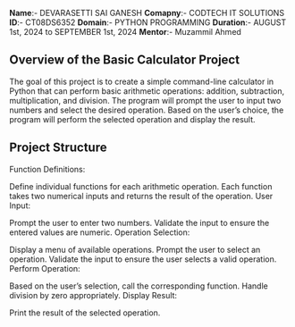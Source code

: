 **Name**:- DEVARASETTI SAI GANESH 
**Comapny**:- CODTECH IT SOLUTIONS 
**ID**:- CT08DS6352 
**Domain**:- PYTHON PROGRAMMING 
**Duration**:- AUGUST 1st, 2024 to SEPTEMBER 1st, 2024 
**Mentor**:-  Muzammil Ahmed

## Overview of the Basic Calculator Project

The goal of this project is to create a simple command-line calculator in Python that can perform basic arithmetic operations: addition, subtraction, multiplication, and division. The program will prompt the user to input two numbers and select the desired operation. Based on the user’s choice, the program will perform the selected operation and display the result.

## Project Structure
Function Definitions:

Define individual functions for each arithmetic operation.
Each function takes two numerical inputs and returns the result of the operation.
User Input:

Prompt the user to enter two numbers.
Validate the input to ensure the entered values are numeric.
Operation Selection:

Display a menu of available operations.
Prompt the user to select an operation.
Validate the input to ensure the user selects a valid operation.
Perform Operation:

Based on the user’s selection, call the corresponding function.
Handle division by zero appropriately.
Display Result:

Print the result of the selected operation.
